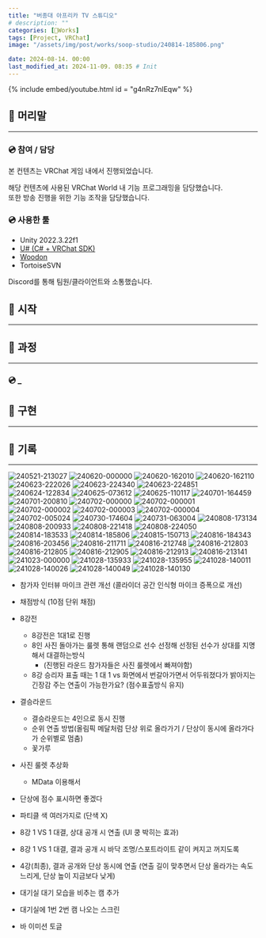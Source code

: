 ```yaml
---
title: "버종대 아프리카 TV 스튜디오"
# description: ""
categories: [🍇Works]
tags: [Project, VRChat]
image: "/assets/img/post/works/soop-studio/240814-185806.png"

date: 2024-08-14. 00:00
last_modified_at: 2024-11-09. 08:35 # Init
---
```


{% include embed/youtube.html id = "g4nRz7nlEqw" %}

## 📀 머리말

---

### 💿 참여 / 담당

본 컨텐츠는 VRChat 게임 내에서 진행되었습니다.  

해당 컨텐츠에 사용된 VRChat World 내 기능 프로그래밍을 담당했습니다.  
또한 방송 진행을 위한 기능 조작을 담당했습니다.  

### 💿 사용한 툴

- Unity 2022.3.22f1
- [U# (C# + VRChat SDK)](https://udonsharp.docs.vrchat.com/)
- [Woodon](https://github.com/wrchat/Woodon)
- TortoiseSVN

Discord를 통해 팀원/클라이언트와 소통했습니다.  

## 📀 시작

---

## 📀 과정

---

### 💿 _

## 📀 구현

---

## 📀 기록

---
![240521-213027](/assets/img/post/works/soop-studio/240521-213027.png)
![240620-000000](/assets/img/post/works/soop-studio/240620-000000.png)
![240620-162010](/assets/img/post/works/soop-studio/240620-162010.png)
![240620-162110](/assets/img/post/works/soop-studio/240620-162110.png)
![240623-222026](/assets/img/post/works/soop-studio/240623-222026.png)
![240623-224340](/assets/img/post/works/soop-studio/240623-224340.png)
![240623-224851](/assets/img/post/works/soop-studio/240623-224851.png)
![240624-122834](/assets/img/post/works/soop-studio/240624-122834.png)
![240625-073612](/assets/img/post/works/soop-studio/240625-073612.png)
![240625-110117](/assets/img/post/works/soop-studio/240625-110117.png)
![240701-164459](/assets/img/post/works/soop-studio/240701-164459.png)
![240701-200810](/assets/img/post/works/soop-studio/240701-200810.png)
![240702-000000](/assets/img/post/works/soop-studio/240702-000000.png)
![240702-000001](/assets/img/post/works/soop-studio/240702-000001.png)
![240702-000002](/assets/img/post/works/soop-studio/240702-000002.png)
![240702-000003](/assets/img/post/works/soop-studio/240702-000003.png)
![240702-000004](/assets/img/post/works/soop-studio/240702-000004.png)
![240702-005024](/assets/img/post/works/soop-studio/240702-005024.png)
![240730-174604](/assets/img/post/works/soop-studio/240730-174604.png)
![240731-063004](/assets/img/post/works/soop-studio/240731-063004.png)
![240808-173134](/assets/img/post/works/soop-studio/240808-173134.png)
![240808-200933](/assets/img/post/works/soop-studio/240808-200933.png)
![240808-221418](/assets/img/post/works/soop-studio/240808-221418.png)
![240808-224050](/assets/img/post/works/soop-studio/240808-224050.png)
![240814-183533](/assets/img/post/works/soop-studio/240814-183533.png)
![240814-185806](/assets/img/post/works/soop-studio/240814-185806.png)
![240815-150713](/assets/img/post/works/soop-studio/240815-150713.png)
![240816-184343](/assets/img/post/works/soop-studio/240816-184343.png)
![240816-203456](/assets/img/post/works/soop-studio/240816-203456.png)
![240816-211711](/assets/img/post/works/soop-studio/240816-211711.png)
![240816-212748](/assets/img/post/works/soop-studio/240816-212748.png)
![240816-212803](/assets/img/post/works/soop-studio/240816-212803.png)
![240816-212805](/assets/img/post/works/soop-studio/240816-212805.png)
![240816-212905](/assets/img/post/works/soop-studio/240816-212905.png)
![240816-212913](/assets/img/post/works/soop-studio/240816-212913.png)
![240816-213141](/assets/img/post/works/soop-studio/240816-213141.png)
![241023-000000](/assets/img/post/works/soop-studio/241023-000000.png)
![241028-135933](/assets/img/post/works/soop-studio/241028-135933.png)
![241028-135955](/assets/img/post/works/soop-studio/241028-135955.png)
![241028-140011](/assets/img/post/works/soop-studio/241028-140011.png)
![241028-140026](/assets/img/post/works/soop-studio/241028-140026.png)
![241028-140049](/assets/img/post/works/soop-studio/241028-140049.png)
![241028-140130](/assets/img/post/works/soop-studio/241028-140130.png)

- 참가자 인터뷰 마이크 관련 개선 (콜라이더 공간 인식형 마이크 증폭으로 개선)
- 채점방식 (10점 단위 채점)
- 8강전
  - 8강전은 1대1로 진행
  - 8인 사진 돌아가는 룰렛 통해 랜덤으로 선수 선정해 선정된 선수가 상대를 지명해서 대결하는방식
    - (진행된 라운드 참가자들은 사진 룰렛에서 빠져야함)
  - 8강 승리자 표출 때는 1 대 1 vs 화면에서 번갈아가면서 어두워졌다가 밝아지는 긴장감 주는 연출이 가능한가요? (점수표출방식 유지)
- 결승라운드
  - 결승라운드는 4인으로 동시 진행
  - 순위 연출 방법(올림픽 메달처럼 단상 위로 올라가기 / 단상이 동시에 올라가다가 순위별로 멈춤)
  - 꽃가루

- 사진 룰렛 추상화
  - MData 이용해서
- 단상에 점수 표시하면 좋겠다

- 파티클 색 여러가지로 (단색 X)
- 8강 1 VS 1 대결, 상대 공개 시 연출 (UI 쿵 박히는 효과)
- 8강 1 VS 1 대결, 결과 공개 시 바닥 조명/스포트라이트 같이 켜지고 꺼지도록
- 4강(최종), 결과 공개와 단상 동시에 연출 (연출 길이 맞추면서 단상 올라가는 속도 느리게, 단상 높이 지금보다 낮게)
- 대기실 대기 모습을 비추는 캠 추가
- 대기실에 1번 2번 캠 나오는 스크린

- 바 이미션 토글
